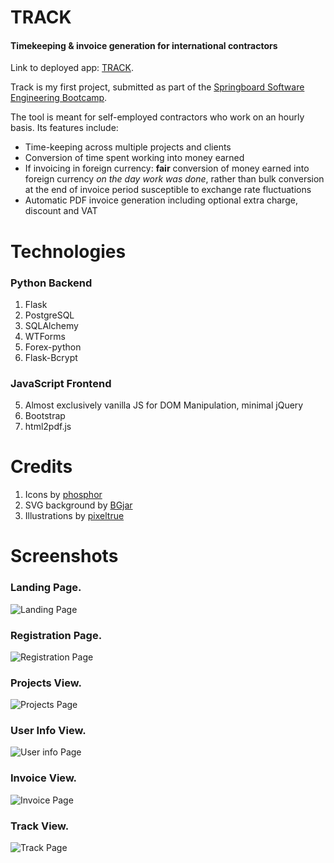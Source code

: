 # TRACK
#### Timekeeping & invoice generation for international contractors


Link to deployed app: [TRACK](https://track-work-logger.herokuapp.com/).

Track is my first project, submitted as part of the [Springboard Software Engineering Bootcamp](https://www.springboard.com/). 

The tool is meant for self-employed contractors who work on an hourly basis. Its features include: 
 
* Time-keeping across multiple projects and clients
* Conversion of time spent working into money earned
* If invoicing in foreign currency: __fair__ conversion of money earned into foreign currency _on the day work was done_, rather than bulk conversion at the end of invoice period susceptible to exchange rate fluctuations
* Automatic PDF invoice generation including optional extra charge, discount and VAT



# Technologies 

### Python Backend

1. Flask
2. PostgreSQL
3. SQLAlchemy
4. WTForms
5. Forex-python
6. Flask-Bcrypt

### JavaScript Frontend
5. Almost exclusively vanilla JS for DOM Manipulation, minimal jQuery
6. Bootstrap
7. html2pdf.js

# Credits

1. Icons by [phosphor](https://phosphoricons.com/)
2. SVG background by [BGjar](https://bgjar.com/)
3. Illustrations by [pixeltrue](https://www.pixeltrue.com/)


# Screenshots

### Landing Page. 
![Landing Page](./README_imgs/landing.png)
### Registration Page.
![Registration Page](./README_imgs/signup.png)
### Projects View.
![Projects Page](./README_imgs/projects.png)
### User Info View.
![User info Page](./README_imgs/user_info.png)
### Invoice View.
![Invoice Page](./README_imgs/invoice.png)
### Track View.
![Track Page](./README_imgs/track.png)






